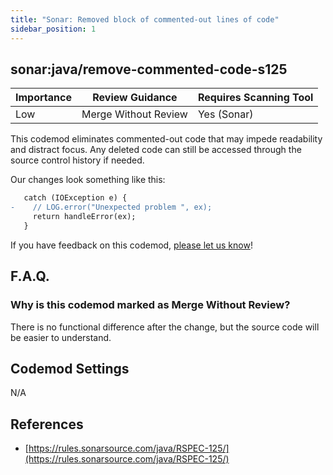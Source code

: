 ```yaml
---
title: "Sonar: Removed block of commented-out lines of code"
sidebar_position: 1
---
```


## sonar:java/remove-commented-code-s125

| Importance | Review Guidance      | Requires Scanning Tool |
|------------|----------------------|------------------------|
| Low        | Merge Without Review | Yes (Sonar)            |

This codemod eliminates commented-out code that may impede readability and distract focus. Any deleted code can still be accessed through the source control history if needed.

Our changes look something like this:

```diff
   catch (IOException e) { 
-    // LOG.error("Unexpected problem ", ex);
     return handleError(ex);
   }
```


If you have feedback on this codemod, [please let us know](mailto:feedback@pixee.ai)!

## F.A.Q.

### Why is this codemod marked as Merge Without Review?

There is no functional difference after the change, but the source code will be easier to understand.

## Codemod Settings

N/A

## References

* [https://rules.sonarsource.com/java/RSPEC-125/](https://rules.sonarsource.com/java/RSPEC-125/)